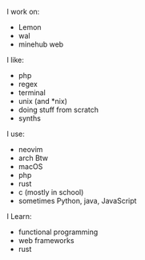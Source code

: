 I work on:
- Lemon
- wal
- minehub web

I like:
- php
- regex
- terminal
- unix (and *nix)
- doing stuff from scratch
- synths

I use:
- neovim
- arch Btw 
- macOS
- php
- rust
- c (mostly in school)
- sometimes Python, java, JavaScript

I Learn:
- functional programming
- web frameworks
- rust
